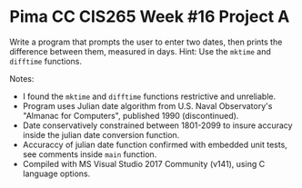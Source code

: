 # Pima CC CIS265 Week #16 Project A

Write a program that prompts the user to enter two dates, then prints the difference between them, measured in days. Hint: Use the `mktime` and `difftime` functions.

Notes:
* I found the `mktime` and `difftime` functions restrictive and unreliable.
* Program uses Julian date algorithm from U.S. Naval Observatory's "Almanac for Computers", published 1990 (discontinued).
* Date conservatively constrained between 1801-2099 to insure accuracy inside the julian date conversion function.
* Accuraccy of julian date function confirmed with embedded unit tests, see comments inside `main` function.
* Compiled with MS Visual Studio 2017 Community (v141), using C language options.
